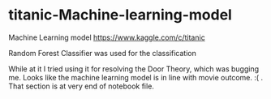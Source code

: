 # titanic-Machine-learning-model
Machine Learning model 
https://www.kaggle.com/c/titanic

Random Forest Classifier was used for the classification

While at it I tried using it for resolving the Door Theory, which was bugging me. Looks like the machine learning model is in line with movie outcome. :(  . That section is at very end of notebook file.
